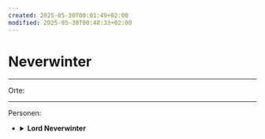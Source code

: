 ```yaml
---
created: 2025-05-30T00:01:49+02:00
modified: 2025-05-30T00:48:33+02:00
---
```


# Neverwinter

* * *

Orte:


* * *

Personen:

- <details><summary><strong>Lord Neverwinter</strong></summary><p>wir haben in Session 5 einen versiegelten Brief für ihn von Anders erhalten.</p></details>
